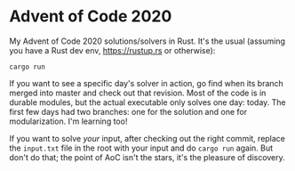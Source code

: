 # Advent of Code 2020

My Advent of Code 2020 solutions/solvers in Rust. It's the usual (assuming you
have a Rust dev env, https://rustup.rs or otherwise):

    cargo run

If you want to see a specific day's solver in action, go find when its branch
merged into master and check out that revision. Most of the code is in durable
modules, but the actual executable only solves one day: today. The first few
days had two branches: one for the solution and one for modularization. I'm
learning too!

If you want to solve _your_ input, after checking out the right commit, replace
the `input.txt` file in the root with your input and do `cargo run` again. But
don't do that; the point of AoC isn't the stars, it's the pleasure of discovery.
